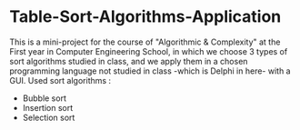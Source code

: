 # Table-Sort-Algorithms-Application
This is a mini-project for the course of "Algorithmic &amp; Complexity" at the First year in Computer Engineering School, in which we choose 3 types of sort algorithms studied in class, and we apply them in a chosen programming language not studied in class -which is Delphi in here- with a GUI.
Used sort algorithms : 
- Bubble sort
- Insertion sort
- Selection sort
